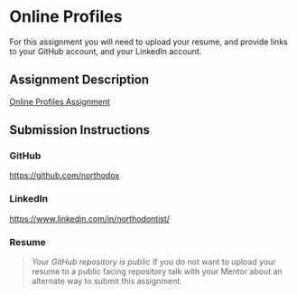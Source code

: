 # Online Profiles
For this assignment you will need to upload your resume, and provide links to your GitHub account, and your LinkedIn account.

## Assignment Description
[Online Profiles Assignment](https://education.launchcode.org/liftoff/assignments/online-profiles/)

## Submission Instructions
 
### GitHub
https://github.com/northodox
 
### LinkedIn
https://www.linkedin.com/in/northodontist/

### Resume


> *Your GitHub repository is public* if you do not want to upload your resume to a public facing repository talk with your Mentor about an alternate way to submit this assignment.

